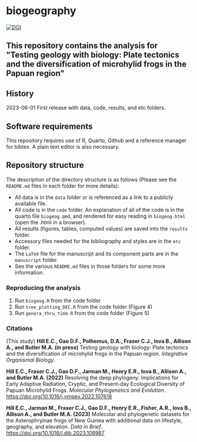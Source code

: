 # biogeography
[![DOI](https://zenodo.org/badge/646599963.svg)](https://zenodo.org/badge/latestdoi/646599963)

## This repository contains the analysis for "Testing geology with biology: Plate tectonics and the diversification of microhylid frogs in the Papuan region"

## History

2023-06-01 First release with data, code, results, and etc folders.  

## Software requirements

This repository requires use of R, Quarto, Github and a reference manager for bibtex. A plain text editor is also necessary. 

## Repository structure

The description of the directory structure is as follows (Please see the `README.md` files in each folder for more details):

* All data is in the `data` folder or is referenced as a link to a publicly available file.
* All code is in the `code` folder. An explanation of all of the code is in the quarto file `biogeog.qmd`, and rendered for easy reading in `biogeog.html` (open the .html in a browser).
* All results (figures, tables, computed values) are saved into the `results` folder.
* Accessory files needed for the bibliography and styles are in the `etc` folder.
* The `LaTeX` file for the manuscript and its component parts are in the `manuscript` folder.
* See the various `README.md` files in those folders for some more information.

	
### Reproducing the analysis

1. Run `biogeog.R` from the code folder
2. Run `tree_plotting_DEC.R` from the code folder (Figure 4)
3. Run `genera_thru_time.R` from the code folder (Figure 5)

### Citations

(This study) __Hill E.C., Gao D.F., Polhemus, D.A., Fraser C.J., Iova B., Allison A., and  Butler M.A. (in press)__ Testing geology with biology: Plate tectonics and the diversification of microhylid frogs in the Papuan region.  _Integrative Organismal Biology_.  

__Hill E.C., Fraser C.J., Gao D.F., Jarman M., Henry E.R., Iova B., Allison A., and  Butler M.A. (2022)__ Resolving the deep phylogeny: Implications for Early Adaptive Radiation, Cryptic, and Present-day Ecological Diversity of Papuan Microhylid Frogs.  _Molecular Phylogenetics and Evolution_. <https://doi.org/10.1016/j.ympev.2022.107618>

__Hill E.C., Jarman M., Fraser C.J., Gao D.F., Henry E.R., Fisher, A.R., Iova B., Allison A., and  Butler M.A. (2023)__ Molecular and phylogenetic datasets for the Asterophryinae frogs of New Guinea with additional data on lifestyle, geography, and elevation. _Data in Brief_. <https://doi.org/10.1016/j.dib.2023.108987>

